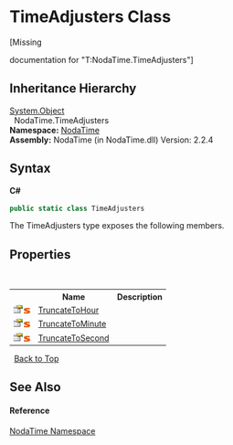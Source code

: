 # TimeAdjusters Class
 

\[Missing <summary> documentation for "T:NodaTime.TimeAdjusters"\]


## Inheritance Hierarchy
<a href="http://msdn2.microsoft.com/en-us/library/e5kfa45b" target="_blank">System.Object</a><br />&nbsp;&nbsp;NodaTime.TimeAdjusters<br />
**Namespace:**&nbsp;<a href="N_NodaTime">NodaTime</a><br />**Assembly:**&nbsp;NodaTime (in NodaTime.dll) Version: 2.2.4

## Syntax

**C#**<br />
``` C#
public static class TimeAdjusters
```

The TimeAdjusters type exposes the following members.


## Properties
&nbsp;<table><tr><th></th><th>Name</th><th>Description</th></tr><tr><td>![Public property](media/pubproperty.gif "Public property")![Static member](media/static.gif "Static member")</td><td><a href="P_NodaTime_TimeAdjusters_TruncateToHour">TruncateToHour</a></td><td /></tr><tr><td>![Public property](media/pubproperty.gif "Public property")![Static member](media/static.gif "Static member")</td><td><a href="P_NodaTime_TimeAdjusters_TruncateToMinute">TruncateToMinute</a></td><td /></tr><tr><td>![Public property](media/pubproperty.gif "Public property")![Static member](media/static.gif "Static member")</td><td><a href="P_NodaTime_TimeAdjusters_TruncateToSecond">TruncateToSecond</a></td><td /></tr></table>&nbsp;
<a href="#timeadjusters-class">Back to Top</a>

## See Also


#### Reference
<a href="N_NodaTime">NodaTime Namespace</a><br />